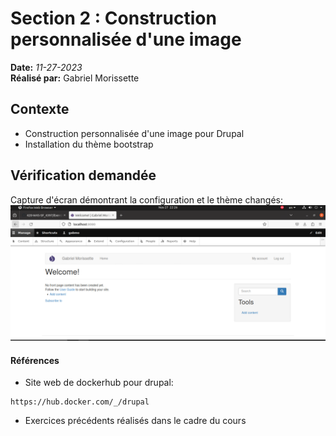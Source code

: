 # Section 2 : Construction personnalisée d'une image

**Date:** _11-27-2023_<br> **Réalisé par:** Gabriel Morissette

## Contexte
 - Construction personnalisée d'une image pour Drupal 
- Installation du thème bootstrap

## Vérification demandée
Capture d'écran démontrant la configuration et le thème changés: <br>
![Screenshot drupal Browser Web](../img/drupalWeb.PNG/)<br>

#### Références
- Site web de dockerhub pour drupal:
```
https://hub.docker.com/_/drupal
```
- Exercices précédents réalisés dans le cadre du cours